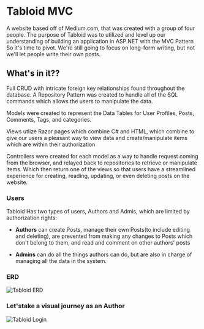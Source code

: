 # Tabloid MVC

A website based off of Medium.com, that was created with a group of four people. The purpose of Tabloid was to utilized and level up our understanding of building an application in ASP.NET with the MVC Pattern
So it's time to pivot. We're still going to focus on long-form writing, but not we'll let people write their own posts.

## What's in it??

Full CRUD with intricate foreign key relationships found throughout the database. A Repository Pattern was created to handle all of the SQL commands which allows the users to manipulate the data. 

Models were created to represent the Data Tables for User Profiles, Posts, Comments, Tags, and categories. 

Views utlize Razor pages which combine C# and HTML, which combine to give our users a pleasant way to view data and create/manipulate items which are within their authorization

Controllers were created for each model as a way to handle request coming from the browser, and relayed back to repositories to retrieve or manipulate items. Which then return one of the views so that users have a streamlined experience for creating, reading, updating, or even deleting posts on the website.

### Users

Tabloid Has two types of users, Authors and Admis, which are limited by authorization rights:

* **Authors** can create Posts, manage their own Posts(to include editing and deleting), are prevented from making any changes to Posts which don't belong to them, and read and comment on other authors' posts

* **Admins** can do all the things authors can do, but are also in charge of managing all the data in the system. 

### ERD

![Tabloid ERD](./Tabloid.png)

### Let'stake a visual journey as an Author
![Tabloid Login](./MVC-Orange-Iguanas/TabloidMVC/wwwroot/Tabloid_caption_1.PNG)
